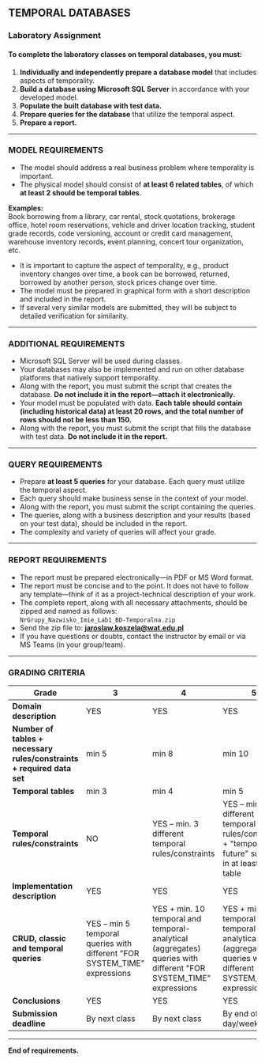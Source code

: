 ## TEMPORAL DATABASES  
### Laboratory Assignment

#### To complete the laboratory classes on temporal databases, you must:

1. **Individually and independently prepare a database model** that includes aspects of temporality.
2. **Build a database using Microsoft SQL Server** in accordance with your developed model.
3. **Populate the built database with test data.**
4. **Prepare queries for the database** that utilize the temporal aspect.
5. **Prepare a report.**

---

### MODEL REQUIREMENTS

- The model should address a real business problem where temporality is important.
- The physical model should consist of **at least 6 related tables**, of which **at least 2 should be temporal tables**.

**Examples:**  
Book borrowing from a library, car rental, stock quotations, brokerage office, hotel room reservations, vehicle and driver location tracking, student grade records, code versioning, account or credit card management, warehouse inventory records, event planning, concert tour organization, etc.

- It is important to capture the aspect of temporality, e.g., product inventory changes over time, a book can be borrowed, returned, borrowed by another person, stock prices change over time.
- The model must be prepared in graphical form with a short description and included in the report.
- If several very similar models are submitted, they will be subject to detailed verification for similarity.

---

### ADDITIONAL REQUIREMENTS

- Microsoft SQL Server will be used during classes.
- Your databases may also be implemented and run on other database platforms that natively support temporality.
- Along with the report, you must submit the script that creates the database. **Do not include it in the report—attach it electronically.**
- Your model must be populated with data. **Each table should contain (including historical data) at least 20 rows, and the total number of rows should not be less than 150.**
- Along with the report, you must submit the script that fills the database with test data. **Do not include it in the report.**

---

### QUERY REQUIREMENTS

- Prepare **at least 5 queries** for your database. Each query must utilize the temporal aspect.
- Each query should make business sense in the context of your model.
- Along with the report, you must submit the script containing the queries.  
- The queries, along with a business description and your results (based on your test data), should be included in the report.
- The complexity and variety of queries will affect your grade.

---

### REPORT REQUIREMENTS

- The report must be prepared electronically—in PDF or MS Word format.
- The report must be concise and to the point. It does not have to follow any template—think of it as a project-technical description of your work.
- The complete report, along with all necessary attachments, should be zipped and named as follows:  
  `NrGrupy_Nazwisko_Imie_Lab1_BD-Temporalna.zip`
- Send the zip file to: **jaroslaw.koszela@wat.edu.pl**
- If you have questions or doubts, contact the instructor by email or via MS Teams (in your group/team).

---

### GRADING CRITERIA

| Grade | 3 | 4 | 5 |
|-------|---|---|---|
| **Domain description** | YES | YES | YES |
| **Number of tables + necessary rules/constraints + required data set** | min 5 | min 8 | min 10 |
| **Temporal tables** | min 3 | min 4 | min 5 |
| **Temporal rules/constraints** | NO | YES – min. 3 different temporal rules/constraints | YES – min. 3 different temporal rules/constraints + "temporal future" support in at least 1 table |
| **Implementation description** | YES | YES | YES |
| **CRUD, classic and temporal queries** | YES – min 5 temporal queries with different "FOR SYSTEM_TIME" expressions | YES + min. 10 temporal and temporal-analytical (aggregates) queries with different "FOR SYSTEM_TIME" expressions | YES + min. 10 temporal and temporal-analytical (aggregates) queries with different "FOR SYSTEM_TIME" expressions |
| **Conclusions** | YES | YES | YES |
| **Submission deadline** | By next class | By next class | By end of day/week |

---

**End of requirements.**
